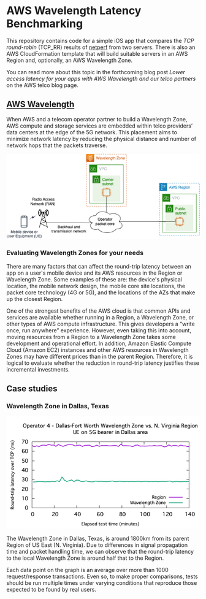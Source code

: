 #  AWS Wavelength Latency Benchmarking

This repository contains code for a simple iOS app that compares the *TCP round-robin* (TCP_RR) results of [netperf](https://hewlettpackard.github.io/netperf/) from two servers. There is also an AWS CloudFormation template that will build suitable servers in an AWS Region and, optionally, an AWS Wavelength Zone.

You can read more about this topic in the forthcoming blog post *Lower access latency for your apps with AWS Wavelength and our telco partners* on the AWS telco blog page.

## [AWS Wavelength](https://aws.amazon.com/wavelength/)

When AWS and a telecom operator partner to build a Wavelength Zone, AWS compute and storage services are embedded within telco providers’ data centers at the edge of the 5G network. This placement aims to minimize network latency by reducing the physical distance and number of network hops that the packets traverse.

![Mobile device connectivity to AWS Region and Wavelength Zone](latency.png)

### Evaluating Wavelength Zones for your needs

There are many factors that can affect the round-trip latency between an app on a user's mobile device and its AWS resources in the Region or Wavelength Zone. Some examples of these are: the device's physical location, the mobile network design, the mobile core site locations, the packet core technology (4G or 5G), and the locations of the AZs that make up the closest Region.

One of the strongest benefits of the AWS cloud  is that common APIs and services are available whether running in a Region, a Wavelength Zone, or other types of AWS compute infrastructure. This gives developers a “write once, run anywhere” experience. However, even taking this into account, moving resources from a Region to a Wavelength Zone takes some development and operational effort. In addition, Amazon Elastic Compute Cloud (Amazon EC2) instances and other AWS resources in Wavelength Zones may have different prices than in the parent Region. Therefore, it is logical to evaluate whether the reduction in round-trip latency justifies these incremental investments. 

## Case studies

### Wavelength Zone in Dallas, Texas

![Graph of round-trip latency between a UE on a 5G bearer in the Dallas area and a) the N. Virginia Region; and b) the Dallas-Fort Worth Wavelength Zone](dfw.png)

The Wavelength Zone in Dallas, Texas, is around 1800km from its parent Region of US East (N. Virginia). Due to differences in signal propagation time and packet handling time, we can observe that the round-trip latency to the local Wavelength Zone is around half that to the Region. 

Each data point on the graph is an average over more than 1000 request/response transactions. Even so, to make proper comparisons, tests should be run multiple times under varying conditions that reproduce those expected to be found by real users. 
